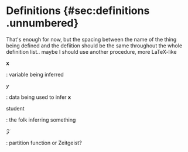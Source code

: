 
# Definitions {#sec:definitions .unnumbered}

That's enough for now, but the spacing between the name of the thing being defined and the defiition should be the same throughout the whole definition list.. maybe I should use another procedure, more LaTeX-like

$\mathbf{x}$

: variable being inferred

$y$

: data being used to infer $\mathbf{x}$

student

: the folk inferring something

$\mathcal{Z}$

: partition function or Zeitgeist?
